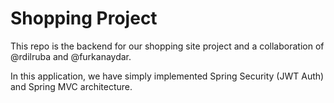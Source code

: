 # Shopping Project

This repo is the backend for our shopping site project and a collaboration of @rdilruba and @furkanaydar.

In this application, we have simply implemented Spring Security (JWT Auth) and Spring MVC architecture.
